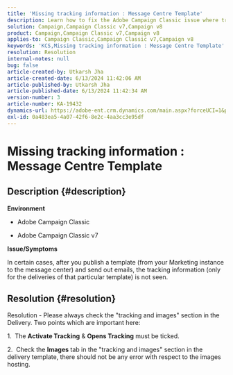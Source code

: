 ```yaml
---
title: 'Missing tracking information : Message Centre Template'
description: Learn how to fix the Adobe Campaign Classic issue where tracking information is not seen in some cases.
solution: Campaign,Campaign Classic v7,Campaign v8
product: Campaign,Campaign Classic v7,Campaign v8
applies-to: Campaign Classic,Campaign Classic v7,Campaign v8
keywords: 'KCS,Missing tracking information : Message Centre Template'
resolution: Resolution
internal-notes: null
bug: false
article-created-by: Utkarsh Jha
article-created-date: 6/13/2024 11:42:06 AM
article-published-by: Utkarsh Jha
article-published-date: 6/13/2024 11:42:34 AM
version-number: 3
article-number: KA-19432
dynamics-url: https://adobe-ent.crm.dynamics.com/main.aspx?forceUCI=1&pagetype=entityrecord&etn=knowledgearticle&id=825983f2-7929-ef11-840a-00224808decd
exl-id: 0a483ea5-4a07-42f6-8e2c-4aa3cc3e95df
---
```

# Missing tracking information : Message Centre Template

## Description {#description}


<b>Environment</b>

- Adobe Campaign Classic

- Adobe Campaign Classic v7

<b>Issue/Symptoms</b>

In certain cases, after you publish a template (from your Marketing instance to the message center) and send out emails, the tracking information (only for the deliveries of that particular template) is not seen.


## Resolution {#resolution}


Resolution - Please always check the "tracking and images" section in the Delivery. Two points which are important here:

1.  The <b>Activate Tracking</b> & <b>Opens Tracking</b> must be ticked.

2.  Check the <b>Images</b> tab in the "tracking and images" section in the delivery template, there should not be any error with respect to the images hosting.
